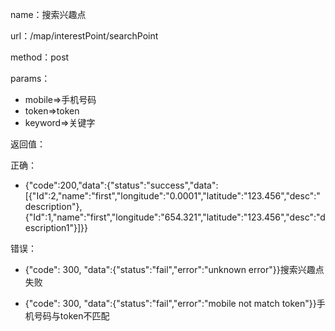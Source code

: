 name：搜索兴趣点

url：/map/interestPoint/searchPoint

method：post

params：

* mobile=&gt;手机号码
* token=&gt;token
* keyword=&gt;关键字

返回值：

正确：

* {"code":200,"data":{"status":"success","data":\[{"Id":2,"name":"first","longitude":"0.0001","latitude":"123.456","desc":"description"},{"Id":1,"name":"first","longitude":"654.321","latitude":"123.456","desc":"description1"}\]}}

错误：

* {"code": 300, "data":{"status":"fail","error":"unknown error"}}搜索兴趣点失败

* {"code": 300, "data":{"status":"fail","error":"mobile not match token"}}手机号码与token不匹配




